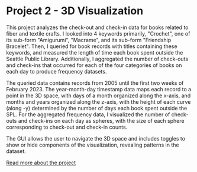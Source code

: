 # Project 2 - 3D Visualization

This project analyzes the check-out and check-in data for books related to fiber and textile crafts. I looked into 4 keywords primarily, "Crochet", one of its sub-form "Amigurumi", "Macrame", and its sub-form "Friendship Bracelet". Then, I queried for book records with titles containing these keywords, and measured the length of time each book spent outside the Seattle Public Library. Additionally, I aggregated the number of check-outs and check-ins that occurred for each of the four categories of books on each day to produce frequency datasets.

The queried data contains records from 2005 until the first two weeks of February 2023. The year-month-day timestamp data maps each record to a point in the 3D space, with days of a month organized along the x-axis, and months and years organized along the z-axis, with the height of each curve (along -y) determined by the number of days each book spent outside the SPL. For the aggregated frequency data, I visualized the number of check-outs and check-ins on each day as spheres, with the size of each sphere corresponding to check-out and check-in counts.

The GUI allows the user to navigate the 3D space and includes toggles to show or hide components of the visualization, revealing patterns in the dataset.

[Read more about the project](https://cold-chocolate.notion.site/Project-2-3D-Visualization-write-up-75167912134c4a619f6728e9ce2c97f6)